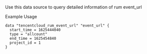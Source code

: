 Use this data source to query detailed information of rum event_url

Example Usage

```hcl
data "tencentcloud_rum_event_url" "event_url" {
  start_time = 1625444040
  type = "allcount"
  end_time = 1625454840
  project_id = 1
}
```